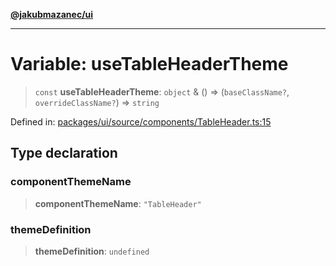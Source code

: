 [**@jakubmazanec/ui**](../README.md)

---

# Variable: useTableHeaderTheme

> `const` **useTableHeaderTheme**: `object` & () => (`baseClassName?`, `overrideClassName?`) =>
> `string`

Defined in:
[packages/ui/source/components/TableHeader.ts:15](https://github.com/jakubmazanec/tools/blob/026d472564678641afd0039e9c07d936f221ca46/packages/ui/source/components/TableHeader.ts#L15)

## Type declaration

### componentThemeName

> **componentThemeName**: `"TableHeader"`

### themeDefinition

> **themeDefinition**: `undefined`
